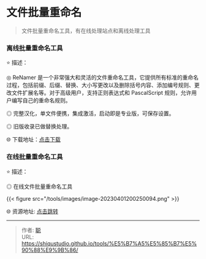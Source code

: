 # 文件批量重命名


> 文件批量重命名工具，有在线处理站点和离线处理工具

<!--more-->

### 离线批量重命名工具

⭐️  描述：

◎ ReNamer 是一个非常强大和灵活的文件重命名工具，它提供所有标准的重命名过程，包括前缀、后缀、替换、大小写更改以及删除括号内容、添加编号规则、更改文件扩展名等。对于高级用户，支持正则表达式和 PascalScript 规则，允许用户编写自己的重命名规则。

◎ 完整汉化，单文件便携，集成激活，启动即是专业版，可保存设置。

◎ 旧版收录已做替换处理。

🌐 下载地址：[点击下载](https://www.123pan.com/s/V65A-4HULd.html)

### 在线批量重命名工具

⭐️  描述：

◎ 在线文件批量重命名工具

{{< figure src="/tools/images/image-20230401200250094.png" >}}

🌐 资源地址: [点击跳转](https://webrename.cn/)  


---

> 作者: [聪](https://shiqustudio.github.io/)  
> URL: https://shiqustudio.github.io/tools/%E5%B7%A5%E5%85%B7%E5%90%88%E9%9B%86/  

